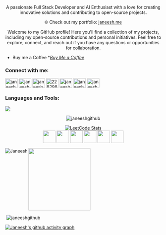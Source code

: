 <p align="center">A passionate Full Stack Developer and AI Enthusiast with a love for creating innovative solutions and contributing to open-source projects.</p>
<p align="center">
  🌐 Check out my portfolio: <a href="https://janeesh.me" target="_blank">janeesh.me</a>
</p>
<p align="center">Welcome to my GitHub profile! Here you'll find a collection of my projects, including my open-source contributions and personal initiatives. Feel free to explore, connect, and reach out if you have any questions or opportunities for collaboration.</p>

- Buy me a Coffee **[Buy Me a Coffee](https://www.buymeacoffee.com/janeeshp/)*

<h3 align="left">Connect with me:</h3>
<p align="left">
<a href="https://codepen.io/janeesh-p" target="blank"><img align="center" src="https://raw.githubusercontent.com/rahuldkjain/github-profile-readme-generator/master/src/images/icons/Social/codepen.svg" alt="janeesh-p" height="30" width="40" /></a> 
<a href="https://twitter.com/janeeshofficial" target="blank"><img align="center" src="https://raw.githubusercontent.com/rahuldkjain/github-profile-readme-generator/master/src/images/icons/Social/twitter.svg" alt="janeeshofficial" height="30" width="40" /></a>
<a href="https://www.linkedin.com/in/janeesh-p-880963250/" target="blank"><img align="center" src="https://raw.githubusercontent.com/rahuldkjain/github-profile-readme-generator/master/src/images/icons/Social/linked-in-alt.svg" alt="janeesh-p" height="30" width="40" /></a>
<a href="https://stackoverflow.com/users/22829867" target="blank"><img align="center" src="https://raw.githubusercontent.com/rahuldkjain/github-profile-readme-generator/master/src/images/icons/Social/stack-overflow.svg" alt="22829867" height="30" width="40" /></a>
<a href="https://kaggle.com/janeeshp16" target="blank"><img align="center" src="https://raw.githubusercontent.com/rahuldkjain/github-profile-readme-generator/master/src/images/icons/Social/kaggle.svg" alt="janeeshp16" height="30" width="40" /></a>
<a href="https://www.hackerrank.com/janeeshpofficial" target="blank"><img align="center" src="https://raw.githubusercontent.com/rahuldkjain/github-profile-readme-generator/master/src/images/icons/Social/hackerrank.svg" alt="janeeshpofficial" height="30" width="40" /></a>
<a href="https://auth.geeksforgeeks.org/user/janeeshpoiaex" target="blank"><img align="center" src="https://raw.githubusercontent.com/rahuldkjain/github-profile-readme-generator/master/src/images/icons/Social/geeks-for-geeks.svg" alt="janeeshpoiaex" height="30" width="40" /></a>
</p>

<h3 align="left">Languages and Tools:</h3>
<p align="left">
  <a href="https://skillicons.dev">
    <img src="https://skillicons.dev/icons?i=aws,bootstrap,c,cpp,css,express,git,html,java,js,mongodb,nodejs,python,react,flutter,next,tailwind,spring,django,php,mysql,firebase,postman,vscode,idea,atom,eclipse,github" />
  </a>
</p>


<div align="center">
  <p><img src="https://github-readme-streak-stats.herokuapp.com/?user=janeeshgithub&theme=blue-green" alt="janeeshgithub" /></p>
 
 <a href="https://leetcode.com/janeeshpofficial/">
  <img src="https://leetcard.jacoblin.cool/janeeshpofficial?theme=dark&font=Fauna%20One&ext=heatmap" alt="LeetCode Stats" />
  </a> 
</div>
<div align ="center">
     <img src="https://assets.leetcode.com/static_assets/marketing/2024-50.gif" width="40px"></img>
     <img src="https://assets.leetcode.com/static_assets/marketing/2024-100.gif" width="40px"></img>
    <img src="https://assets.leetcode.com/static_assets/others/SQLI.gif" width="40px"></img>
    <img src="https://leetcode.com/static/images/badges/2024/gif/2024-05.gif" width="40px"></img>
    <img src="https://leetcode.com/static/images/badges/2024/gif/2024-06.gif" width="40px"></img>
    <img src="https://leetcode.com/static/images/badges/2024/gif/2024-07.gif" width="40px"></img>
</div>


<p><img align="left" src="https://github-readme-stats.vercel.app/api/top-langs?username=janeeshgithub&show_icons=true&locale=en&layout=compact&theme=blue-green" alt="Janeesh" /></p>
<img src="https://komarev.com/ghpvc/?username=janeeshgithub&color=blueviolet&style=plastic" width="200">

<p>&nbsp;<img align="center" src="https://github-readme-stats.vercel.app/api?username=janeeshgithub&show_icons=true&locale=en&theme=blue-green" alt="janeeshgithub" /></p>



[![Janeesh's github activity graph](https://github-readme-activity-graph.vercel.app/graph?username=janeeshgithub&bg_color=000000&title_color=538cc6&line=00cc00&point=538cc6&theme=github-compact)](https://github.com/janeeshgithub/github-readme-activity-graph)
